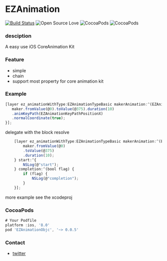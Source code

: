 # EZAnimation
[![Build Status](https://travis-ci.org/clOudbb/EZAnimation.svg?branch=master)](https://travis-ci.org/clOudbb/EZAnimation)
![Open Source Love](https://badges.frapsoft.com/os/v1/open-source.svg?v=103)
![CocoaPods](https://img.shields.io/cocoapods/v/EZAnimationObjc.svg)
![CocoaPods](https://img.shields.io/cocoapods/p/EZAnimationObjc.svg)
### desciption
A easy use iOS CoreAnimation Kit

### Feature
+ simple
+ chain
+ support most property for core animation kit

### Example
```javascript
[layer ez_animationWithType:EZAnimationTypeBasic makerAnimation:^(EZAnimationMaker *maker) {
   maker.fromValue(@0).toValue(@375).duration(10)
   .animKeyPath(EZAnimationKeyPathPositionX)
   .normalCoordinate(true);
}];
```

delegate with the block resolve
```javascript
    [layer ez_animationWithType:EZAnimationTypeBasic makerAnimation:^(EZAnimationMaker *maker) {
        maker.fromValue(@0)
        .toValue(@375)
        .duration(10);
    } start:^{
        NSLog(@"start");
    } completion:^(bool flag) {
        if (flag) {
            NSLog(@"completion");
        }
    }];
```
more example see the xcodeproj


### CocoaPods

```javascript
# Your Podfile
platform :ios, '8.0'
pod 'EZAnimationObjc', '~> 0.0.5'
```



### Contact

+ [twitter](https://twitter.com/Zeng_a_niu)
